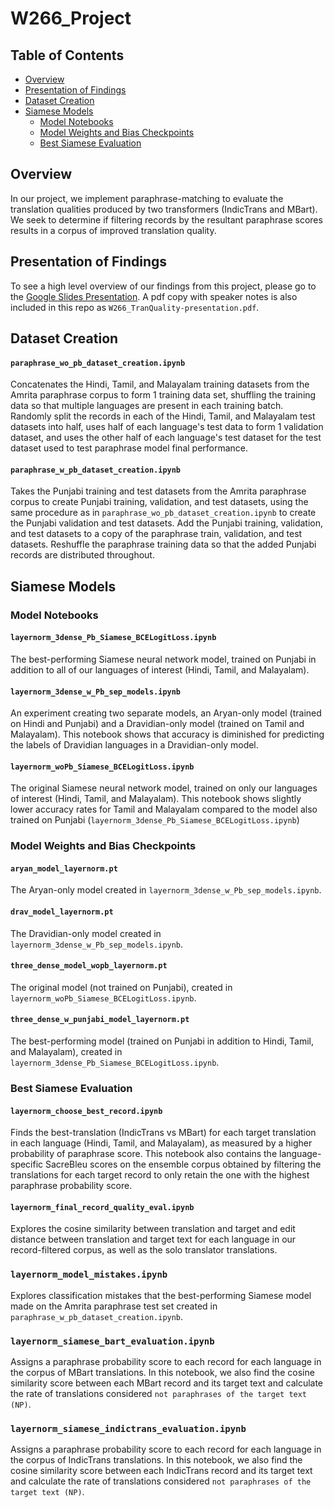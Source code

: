 # W266_Project

## Table of Contents  
- [Overview](#overview)  
- [Presentation of Findings](#presentation)
- [Dataset Creation](#dataset-creation)
- [Siamese Models](#siamese-models)
    - [Model Notebooks](#siamese-model-notebooks)
    - [Model Weights and Bias Checkpoints](#siamese-w-b)
    - [Best Siamese Evaluation](#best-siamese-eval)    

## Overview <a name="overview"></a>
In our project, we implement paraphrase-matching to evaluate the translation qualities produced by two transformers (IndicTrans and MBart). We seek to determine if filtering records by the resultant paraphrase scores results in a corpus of improved translation quality.

## Presentation of Findings <a name="presentation"></a>
To see a high level overview of our findings from this project, please go to the [Google Slides Presentation](https://docs.google.com/presentation/d/1DtTs9N8rKzuyIbOM5BIr9Fj5rrlIxkeOUFAeWmrXhq4/edit?usp=sharing). A pdf copy with speaker notes is also included in this repo as `W266_TranQuality-presentation.pdf`.

## Dataset Creation <a name="dataset-creation"></a>
#### `paraphrase_wo_pb_dataset_creation.ipynb`

Concatenates the Hindi, Tamil, and Malayalam training datasets from the Amrita paraphrase corpus to form 1 training data set, shuffling the training data so that multiple languages are present in each training batch. Randomly split the records in each of the Hindi, Tamil, and Malayalam test datasets into half, uses half of each language's test data to form 1 validation dataset, and uses the other half of each language's test dataset for the test dataset used to test paraphrase model final performance.

#### `paraphrase_w_pb_dataset_creation.ipynb`

Takes the Punjabi training and test datasets from the Amrita paraphrase corpus to create Punjabi training, validation, and test datasets, using the same procedure as in `paraphrase_wo_pb_dataset_creation.ipynb` to create the Punjabi validation and test datasets. Add the Punjabi training, validation, and test datasets to a copy of the paraphrase train, validation, and test datasets. Reshuffle the paraphrase training data so that the added Punjabi records are distributed throughout.

## Siamese Models <a name="siamese-models"></a>
### Model Notebooks <a name="siamese-model-notebooks"></a>
#### `layernorm_3dense_Pb_Siamese_BCELogitLoss.ipynb`

The best-performing Siamese neural network model, trained on Punjabi in addition to all of our languages of interest (Hindi, Tamil, and Malayalam).

#### `layernorm_3dense_w_Pb_sep_models.ipynb`

An experiment creating two separate models, an Aryan-only model (trained on Hindi and Punjabi) and a Dravidian-only model (trained on Tamil and Malayalam). This notebook shows that accuracy is diminished for predicting the labels of Dravidian languages in a Dravidian-only model.

#### `layernorm_woPb_Siamese_BCELogitLoss.ipynb`

The original Siamese neural network model, trained on only our languages of interest (Hindi, Tamil, and Malayalam). This notebook shows slightly lower accuracy rates for Tamil and Malayalam compared to the model also trained on Punjabi (`layernorm_3dense_Pb_Siamese_BCELogitLoss.ipynb`)

### Model Weights and Bias Checkpoints <a name="siamese-w-b"></a>
#### `aryan_model_layernorm.pt`

The Aryan-only model created in `layernorm_3dense_w_Pb_sep_models.ipynb`.

#### `drav_model_layernorm.pt`

The Dravidian-only model created in `layernorm_3dense_w_Pb_sep_models.ipynb`.

#### `three_dense_model_wopb_layernorm.pt`

The original model (not trained on Punjabi), created in `layernorm_woPb_Siamese_BCELogitLoss.ipynb`.

#### `three_dense_w_punjabi_model_layernorm.pt`

The best-performing model (trained on Punjabi in addition to Hindi, Tamil, and Malayalam), created in `layernorm_3dense_Pb_Siamese_BCELogitLoss.ipynb`.

### Best Siamese Evaluation <a name="best-siamese-eval"></a>
#### `layernorm_choose_best_record.ipynb`

Finds the best-translation (IndicTrans vs MBart) for each target translation in each language (Hindi, Tamil, and Malayalam), as measured by a higher probability of paraphrase score. This notebook also contains the language-specific SacreBleu scores on the ensemble corpus obtained by filtering the translations for each target record to only retain the one with the highest paraphrase probability score.

#### `layernorm_final_record_quality_eval.ipynb`

Explores the cosine similarity between translation and target and edit distance between translation and target text for each language in our record-filtered corpus, as well as the solo translator translations.

### `layernorm_model_mistakes.ipynb`

Explores classification mistakes that the best-performing Siamese model made on the Amrita paraphrase test set created in `paraphrase_w_pb_dataset_creation.ipynb`.

### `layernorm_siamese_bart_evaluation.ipynb`

Assigns a paraphrase probability score to each record for each language in the corpus of MBart translations. In this notebook, we also find the cosine similarity score between each MBart record and its target text and calculate the rate of translations considered `not paraphrases of the target text (NP)`.

### `layernorm_siamese_indictrans_evaluation.ipynb`

Assigns a paraphrase probability score to each record for each language in the corpus of IndicTrans translations. In this notebook, we also find the cosine similarity score between each IndicTrans record and its target text and calculate the rate of translations considered `not paraphrases of the target text (NP)`.
